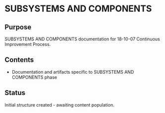 # SUBSYSTEMS AND COMPONENTS

## Purpose
SUBSYSTEMS AND COMPONENTS documentation for 18-10-07 Continuous Improvement Process.

## Contents
- Documentation and artifacts specific to SUBSYSTEMS AND COMPONENTS phase

## Status
Initial structure created - awaiting content population.
